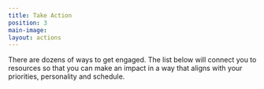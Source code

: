 ```yaml
---
title: Take Action
position: 3
main-image: 
layout: actions
---
```


There are dozens of ways to get engaged. The list below will connect you to resources so that you can make an impact in a way that aligns with your priorities, personality and schedule.
